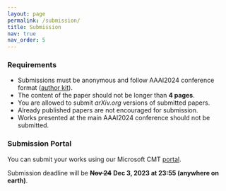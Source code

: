 ```yaml
---
layout: page
permalink: /submission/
title: Submission
nav: true
nav_order: 5
---
```


<!-- <div style="text-align: center;">
  <a href="https://cmt3.research.microsoft.com/EIW2024" style="display: inline-block; background-color: #003973; padding: 10px; border-radius: 10px; text-decoration: none; color: white; font-weight: bold;">
    Click Here for Submission
  </a>
</div> -->

### Requirements

* Submissions must be anonymous and follow AAAI2024 conference format ([author kit](https://aaai.org/authorkit24-2/)).
* The content of the paper should not be longer than **4 pages**.
* You are allowed to submit *arXiv.org* versions of submitted papers.
* Already published papers are not encouraged for submission.
* Works presented at the main AAAI2024 conference should not be submitted.

### Submission Portal

You can submit your works using our Microsoft CMT [portal](https://cmt3.research.microsoft.com/EIW2024).

Submission deadline will be **~~Nov 24~~** **Dec 3, 2023 at 23:55 (anywhere on earth)**.
